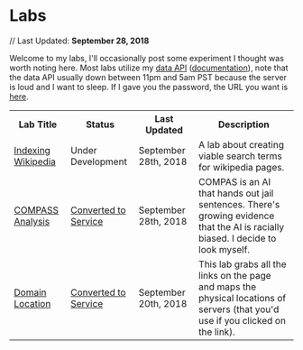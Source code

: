 # Labs
// Last Updated: **September 28, 2018**

Welcome to my labs, I'll occasionally post some experiment I thought was worth noting here. Most labs utilize my [data API](https://data.pengra.io) ([documentation](https://pengra.github.io/data/)), note that the data API usually down between 11pm and 5am PST because the server is loud and I want to sleep. If I gave you the password, the URL you want is [here](https://labs.pengra.io).

<table>
    <tr>
        <th>Lab Title</th><th>Status</th><th>Last Updated</th><th>Description</th>
    </tr>
    <tr>
        <td><a href="/labs/indexing_wikipedia">Indexing Wikipedia</a></td><td>Under Development</td><td>September 28th, 2018</td><td>A lab about creating viable search terms for wikipedia pages.</td>
    </tr>
    <tr>
        <td><a href="/labs/compass_analysis">COMPASS Analysis</a></td><td><a href="/data/compass">Converted to Service</a></td><td>September 28th, 2018</td><td>COMPAS is an AI that hands out jail sentences. There's growing evidence that the AI is racially biased. I decide to look myself.</td>
    </tr>
    <tr>
        <td><a href="/labs/domain_location">Domain Location</a></td><td><a href="/data/geoip">Converted to Service</a></td><td>September 20th, 2018</td><td>This lab grabs all the links on the page and maps the physical locations of servers (that you'd use if you clicked on the link).</td>
    </tr>
</table>
